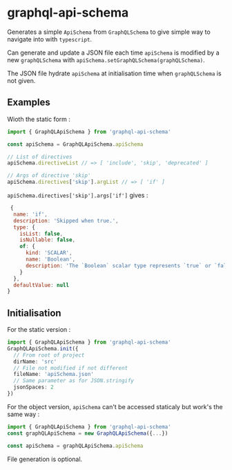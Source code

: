 # graphql-api-schema

Generates a simple `ApiSchema` from `GraphQLSchema` to give simple way to navigate into with `typescript`.

Can generate and update a JSON file each time `apiSchema` is modified by a new `graphQLSchema` with `apiSchema.setGraphQLSchema(graphQLSchema)`.

The JSON file hydrate `apiSchema` at initialisation time when `graphQLSchema` is not given.

## Examples

Wioth the static form :

```ts
import { GraphQLApiSchema } from 'graphql-api-schema'

const apiSchema = GraphQLApiSchema.apiSchema

// List of directives
apiSchema.directiveList // => [ 'include', 'skip', 'deprecated' ]

// Args of directive 'skip'
apiSchema.directives['skip'].argList // => [ 'if' ]
```

`apiSchema.directives['skip'].args['if']` gives :

```js
 {
  name: 'if',
  description: 'Skipped when true.',
  type: {
    isList: false,
    isNullable: false,
    of: {
      kind: 'SCALAR',
      name: 'Boolean',
      description: 'The `Boolean` scalar type represents `true` or `false`.'
    }
  },
  defaultValue: null
}
```

## Initialisation

For the static version :

```ts
import { GraphQLApiSchema } from 'graphql-api-schema'
GraphQLApiSchema.init({
  // From root of project
  dirName: 'src'
  // File not modified if not different
  fileName: 'apiSchema.json'
  // Same parameter as for JSON.stringify
  jsonSpaces: 2
})
```

For the object version, `apiSchema` can't be accessed staticaly but work's the same way :

```ts
import { GraphQLApiSchema } from 'graphql-api-schema'
const graphQLApiSchema = new GraphQLApiSchema({...})

const apiSchema = graphQLApiSchema.apiSchema
```

File generation is optional.
